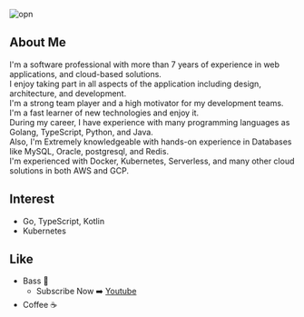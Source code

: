 ![opn](https://user-images.githubusercontent.com/21375602/199777166-7f45a39b-1648-4132-b855-dbb863ddd5c6.png)

## About Me
I'm a software professional with more than 7 years of experience in web applications, and cloud-based solutions.<br>
I enjoy taking part in all aspects of the application including design, architecture, and development.<br>
I'm a strong team player and a high motivator for my development teams.<br>
I'm a fast learner of new technologies and enjoy it.<br>
During my career, I have experience with many programming languages as Golang, TypeScript, Python, and Java.<br>
Also, I'm Extremely knowledgeable with hands-on experience in Databases like MySQL, Oracle, postgresql, and Redis.<br>
I'm experienced with Docker, Kubernetes, Serverless, and many other cloud solutions in both AWS and GCP.<br>

## Interest
- Go, TypeScript, Kotlin
- Kubernetes

## Like
- Bass :guitar:
  - Subscribe Now ➡️ [Youtube](https://www.youtube.com/channel/UCtVbWDfFQaunsnRydi9uOog)
- Coffee :coffee:
